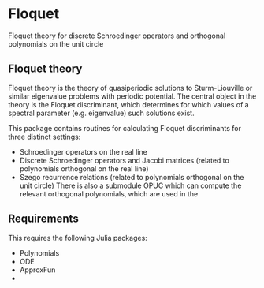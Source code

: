 # Floquet

Floquet theory for discrete Schroedinger operators and orthogonal polynomials on the unit circle

## Floquet theory

Floquet theory is the theory of quasiperiodic solutions to Sturm-Liouville or similar eigenvalue problems with periodic potential. The central object in the theory is the Floquet discriminant, which determines for which values of a spectral parameter (e.g. eigenvalue) such solutions exist.

This package contains routines for calculating Floquet discriminants for three distinct settings:
* Schroedinger operators on the real line
* Discrete Schroedinger operators and Jacobi matrices (related to polynomials orthogonal on the real line)
* Szego recurrence relations (related to polynomials orthogonal on the unit circle)
There is also a submodule OPUC which can compute the relevant orthogonal polynomials, which are used in the

## Requirements
This requires the following Julia packages:
* Polynomials
* ODE
* ApproxFun
* 
